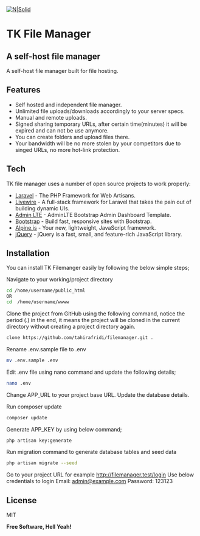 [![N|Solid](https://filemanager.tahirafridi.com/images/logo-wide.svg)](https://filemanager.tahirafridi.com/)
# TK File Manager
## A self-host file manager
A self-host file manager built for file hosting.

## Features
- Self hosted and independent file manager.
- Unlimited file uploads/downloads accordingly to your server specs.
- Manual and remote uploads.
- Signed sharing temporary URLs, after certain time(minutes) it will be expired and can not be use anymore.
- You can create folders and upload files there.
- Your bandwidth will be no more stolen by your competitors due to singed URLs, no more hot-link protection.

## Tech
TK file manager uses a number of open source projects to work properly:

- [Laravel] - The PHP Framework
for Web Artisans.
- [Livewire] - A full-stack framework for Laravel that takes the pain out of building dynamic UIs.
- [Admin LTE] - AdminLTE Bootstrap Admin Dashboard Template.
- [Bootstrap] - Build fast, responsive sites with Bootstrap.
- [Alpine.js] - Your new, lightweight, JavaScript framework.
- [jQuery] - jQuery is a fast, small, and feature-rich JavaScript library.

## Installation

You can install TK Filemanger easily by following the below simple steps;

Navigate to your working/project directory
```sh
cd /home/username/public_html
OR 
cd  /home/username/wwww
```

Clone the project from GitHub using the following command, notice the period (.) in the end, it means the project will be cloned in the current directory without creating a project directory again.
```sh git  
clone https://github.com/tahirafridi/filemanager.git .
```

Rename .env.sample file to .env
```sh
mv .env.sample .env
```

Edit .env file using nano command and update the following details;
```sh
nano .env
```
Change APP_URL to your project base URL.
Update the database details.

Run composer update
```sh
composer update
```

Generate APP_KEY by using below command;
```sh
php artisan key:generate
```

Run migration command to generate database tables and seed data
```sh
php artisan migrate --seed
```

Go to your project URL for example http://filemanager.test/login
Use below credentials to login
Email: admin@example.com
Password: 123123

## License

MIT

**Free Software, Hell Yeah!**

   [Laravel]: <https://laravel.com>
   [Livewire]: <https://livewire.laravel.com>
   [Admin LTE]: <https://adminlte.io>
   [Bootstrap]: <https://getbootstrap.com>
   [Alpine.js]: <https://alpinejs.dev>
   [jQuery]: <http://jquery.com>
